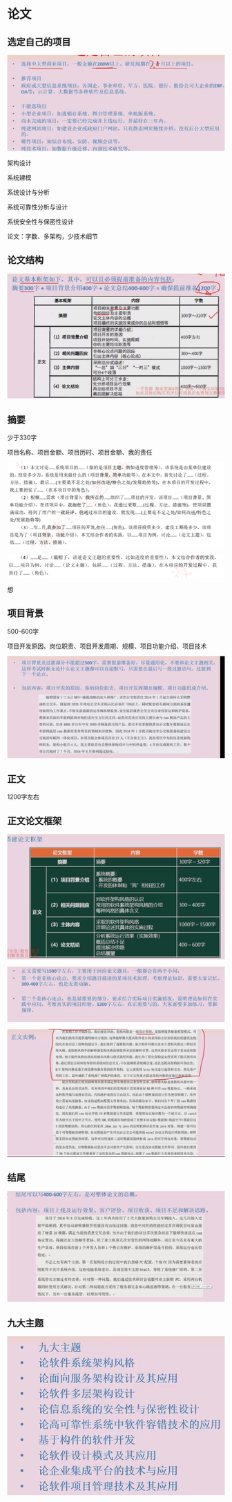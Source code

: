 # 论文

## 选定自己的项目

![image-20240908170903505](./assets/image-20240908170903505.png)

架构设计

系统建模

系统设计与分析

系统可靠性分析与设计

系统安全性与保密性设计

论文：字数、多架构，少技术细节





## 论文结构

![image-20240908171716436](./assets/image-20240908171716436.png)

## 摘要

少于330字

 项目名称、项目金额、项目历时、项目金额、我的责任

![image-20240905080214322](./assets/image-20240905080214322-1725494536485-59.png)

![image-20240905080234100](./assets/image-20240905080234100-1725494555653-61.png)

想

## 项目背景

500-600字

项目开发原因、岗位职责、项目开发周期、规模、项目功能介绍、项目技术

![image-20240908181437309](./assets/image-20240908181437309.png)



## 正文

1200字左右

## 正文论文框架

![image-20240908174245775](./assets/image-20240908174245775.png) 

![image-20240908181930865](./assets/image-20240908181930865.png)

![image-20240908182148163](./assets/image-20240908182148163-1725790910341-1.png)

## 结尾

![image-20240909070930111](./assets/image-20240909070930111-1725836971523-1.png)

## 九大主题

![image-20240909072739418](./assets/image-20240909072739418.png)








